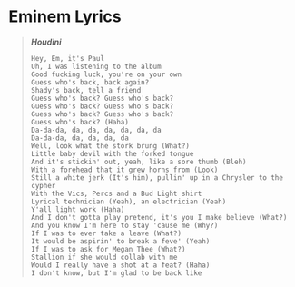 
# Eminem Lyrics


> ***Houdini***
>```
> Hey, Em, it's Paul
> Uh, I was listening to the album
> Good fucking luck, you're on your own
> Guess who's back, back again?
> Shady's back, tell a friend
> Guess who's back? Guess who's back?
> Guess who's back? Guess who's back?
> Guess who's back? Guess who's back?
> Guess who's back? (Haha)
> Da-da-da, da, da, da, da, da, da
> Da-da-da, da, da, da, da
> Well, look what the stork brung (What?)
> Little baby devil with the forked tongue
> And it's stickin' out, yeah, like a sore thumb (Bleh)
> With a forehead that it grew horns from (Look)
> Still a white jerk (It's him), pullin' up in a Chrysler to the cypher
> With the Vics, Percs and a Bud Light shirt
> Lyrical technician (Yeah), an electrician (Yeah)
> Y'all light work (Haha)
> And I don't gotta play pretend, it's you I make believe (What?)
> And you know I'm here to stay 'cause me (Why?)
> If I was to ever take a leave (What?)
> It would be aspirin' to break a feve' (Yeah)
> If I was to ask for Megan Thee (What?)
> Stallion if she would collab with me
> Would I really have a shot at a feat? (Haha)
> I don't know, but I'm glad to be back like
>```
